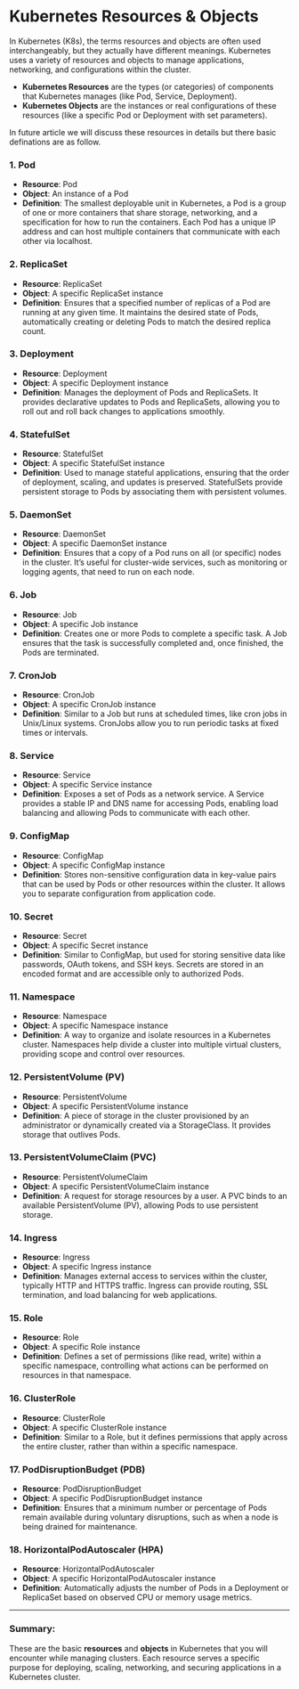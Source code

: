  # Kubernetes Resources & Objects

In Kubernetes (K8s), the terms resources and objects are often used interchangeably, but they actually have different meanings. Kubernetes uses a variety of resources and objects to manage applications, networking, and configurations within the cluster. 

- **Kubernetes Resources** are the types (or categories) of components that Kubernetes manages (like Pod, Service, Deployment).   
- **Kubernetes Objects** are the instances or real configurations of these resources (like a specific Pod or Deployment with set parameters).   

In future article we will discuss these resources in details but there basic definations are as follow.

### 1. **Pod**
   - **Resource**: Pod
   - **Object**: An instance of a Pod
   - **Definition**: The smallest deployable unit in Kubernetes, a Pod is a group of one or more containers that share storage, networking, and a specification for how to run the containers. Each Pod has a unique IP address and can host multiple containers that communicate with each other via localhost.
  
### 2. **ReplicaSet**
   - **Resource**: ReplicaSet
   - **Object**: A specific ReplicaSet instance
   - **Definition**: Ensures that a specified number of replicas of a Pod are running at any given time. It maintains the desired state of Pods, automatically creating or deleting Pods to match the desired replica count.

### 3. **Deployment**
   - **Resource**: Deployment
   - **Object**: A specific Deployment instance
   - **Definition**: Manages the deployment of Pods and ReplicaSets. It provides declarative updates to Pods and ReplicaSets, allowing you to roll out and roll back changes to applications smoothly. 

### 4. **StatefulSet**
   - **Resource**: StatefulSet
   - **Object**: A specific StatefulSet instance
   - **Definition**: Used to manage stateful applications, ensuring that the order of deployment, scaling, and updates is preserved. StatefulSets provide persistent storage to Pods by associating them with persistent volumes.

### 5. **DaemonSet**
   - **Resource**: DaemonSet
   - **Object**: A specific DaemonSet instance
   - **Definition**: Ensures that a copy of a Pod runs on all (or specific) nodes in the cluster. It’s useful for cluster-wide services, such as monitoring or logging agents, that need to run on each node.

### 6. **Job**
   - **Resource**: Job
   - **Object**: A specific Job instance
   - **Definition**: Creates one or more Pods to complete a specific task. A Job ensures that the task is successfully completed and, once finished, the Pods are terminated.

### 7. **CronJob**
   - **Resource**: CronJob
   - **Object**: A specific CronJob instance
   - **Definition**: Similar to a Job but runs at scheduled times, like cron jobs in Unix/Linux systems. CronJobs allow you to run periodic tasks at fixed times or intervals.

### 8. **Service**
   - **Resource**: Service
   - **Object**: A specific Service instance
   - **Definition**: Exposes a set of Pods as a network service. A Service provides a stable IP and DNS name for accessing Pods, enabling load balancing and allowing Pods to communicate with each other.

### 9. **ConfigMap**
   - **Resource**: ConfigMap
   - **Object**: A specific ConfigMap instance
   - **Definition**: Stores non-sensitive configuration data in key-value pairs that can be used by Pods or other resources within the cluster. It allows you to separate configuration from application code.

### 10. **Secret**
   - **Resource**: Secret
   - **Object**: A specific Secret instance
   - **Definition**: Similar to ConfigMap, but used for storing sensitive data like passwords, OAuth tokens, and SSH keys. Secrets are stored in an encoded format and are accessible only to authorized Pods.

### 11. **Namespace**
   - **Resource**: Namespace
   - **Object**: A specific Namespace instance
   - **Definition**: A way to organize and isolate resources in a Kubernetes cluster. Namespaces help divide a cluster into multiple virtual clusters, providing scope and control over resources.

### 12. **PersistentVolume (PV)**
   - **Resource**: PersistentVolume
   - **Object**: A specific PersistentVolume instance
   - **Definition**: A piece of storage in the cluster provisioned by an administrator or dynamically created via a StorageClass. It provides storage that outlives Pods.

### 13. **PersistentVolumeClaim (PVC)**
   - **Resource**: PersistentVolumeClaim
   - **Object**: A specific PersistentVolumeClaim instance
   - **Definition**: A request for storage resources by a user. A PVC binds to an available PersistentVolume (PV), allowing Pods to use persistent storage.

### 14. **Ingress**
   - **Resource**: Ingress
   - **Object**: A specific Ingress instance
   - **Definition**: Manages external access to services within the cluster, typically HTTP and HTTPS traffic. Ingress can provide routing, SSL termination, and load balancing for web applications.

### 15. **Role**
   - **Resource**: Role
   - **Object**: A specific Role instance
   - **Definition**: Defines a set of permissions (like read, write) within a specific namespace, controlling what actions can be performed on resources in that namespace.

### 16. **ClusterRole**
   - **Resource**: ClusterRole
   - **Object**: A specific ClusterRole instance
   - **Definition**: Similar to a Role, but it defines permissions that apply across the entire cluster, rather than within a specific namespace.

### 17. **PodDisruptionBudget (PDB)**
   - **Resource**: PodDisruptionBudget
   - **Object**: A specific PodDisruptionBudget instance
   - **Definition**: Ensures that a minimum number or percentage of Pods remain available during voluntary disruptions, such as when a node is being drained for maintenance.

### 18. **HorizontalPodAutoscaler (HPA)**
   - **Resource**: HorizontalPodAutoscaler
   - **Object**: A specific HorizontalPodAutoscaler instance
   - **Definition**: Automatically adjusts the number of Pods in a Deployment or ReplicaSet based on observed CPU or memory usage metrics.

---

### Summary:
These are the basic **resources** and **objects** in Kubernetes that you will encounter while managing clusters. Each resource serves a specific purpose for deploying, scaling, networking, and securing applications in a Kubernetes cluster.

 
